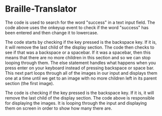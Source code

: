 # Braille-Translator

The code is used to search for the word "success" in a text input field. The code above uses the onkeyup event to check if the word "success" has been entered and then change it to lowercase.

The code starts by checking if the key pressed is the backspace key. If it is, it will remove the last child of the display section. The code then checks to see if that was a backspace or a spacebar. If it was a spacebar, then this means that there are no more children in this section and so we can stop looping through them. The else statement handles what happens when you press enter on your keyboard instead of pressing backspace or space bar. This next part loops through all of the images in our input and displays them one at a time until we get to an image with no more children left in its parent section (the first image).

The code is checking if the key pressed is the backspace key. If it is, it will remove the last child of the display section. The code above is responsible for displaying the images. It is looping through the input and displaying them on screen in order to show how many there are.